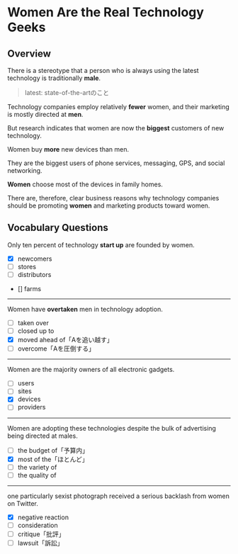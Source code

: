 # Women Are the Real Technology Geeks

## Overview

There is a stereotype that a person who is always using the latest technology is traditionally **male**.  

> latest: state-of-the-artのこと

Technology companies employ relatively **fewer** women, and their marketing is mostly directed at **men**.  

But research indicates that women are now the **biggest** customers of new technology.  

Women buy **more** new devices than men.

They are the biggest users of phone services, messaging, GPS, and social networking.

**Women** choose most of the devices in family homes.

There are, therefore, clear business reasons why technology companies should be promoting **women** and marketing products toward women.

## Vocabulary Questions

Only ten percent of technology __start up__ are founded by women.

- [x] newcomers
- [ ] stores
- [ ] distributors
- [] farms

---

Women have __overtaken__ men in technology adoption.

- [ ] taken over
- [ ] closed up to
- [x] moved ahead of「Aを追い越す」
- [ ] overcome「Aを圧倒する」

---

Women are the majority owners of all electronic gadgets.

- [ ] users
- [ ] sites
- [x] devices
- [ ] providers

---

Women are adopting these technologies despite the bulk of advertising being directed at males.

- [ ] the budget of「予算内」
- [x] most of the「ほとんど」
- [ ] the variety of
- [ ] the quality of

---

one particularly sexist photograph received a serious backlash from women on Twitter.

- [x] negative reaction
- [ ] consideration
- [ ] critique「批評」
- [ ] lawsuit「訴訟」
